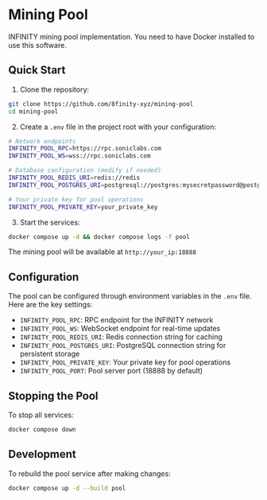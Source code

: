 # Mining Pool

INFINITY mining pool implementation. You need to have Docker installed to use this software.

## Quick Start

1. Clone the repository:
```bash
git clone https://github.com/8finity-xyz/mining-pool
cd mining-pool
```

2. Create a `.env` file in the project root with your configuration:
```bash
# Network endpoints
INFINITY_POOL_RPC=https://rpc.soniclabs.com
INFINITY_POOL_WS=wss://rpc.soniclabs.com

# Database configuration (modify if needed)
INFINITY_POOL_REDIS_URI=redis://redis
INFINITY_POOL_POSTGRES_URI=postgresql://postgres:mysecretpassword@postgres?sslmode=disable

# Your private key for pool operations
INFINITY_POOL_PRIVATE_KEY=your_private_key
```

3. Start the services:
```bash
docker compose up -d && docker compose logs -f pool 
```

The mining pool will be available at `http://your_ip:18888`

## Configuration

The pool can be configured through environment variables in the `.env` file. Here are the key settings:

- `INFINITY_POOL_RPC`: RPC endpoint for the INFINITY network
- `INFINITY_POOL_WS`: WebSocket endpoint for real-time updates
- `INFINITY_POOL_REDIS_URI`: Redis connection string for caching
- `INFINITY_POOL_POSTGRES_URI`: PostgreSQL connection string for persistent storage
- `INFINITY_POOL_PRIVATE_KEY`: Your private key for pool operations
- `INFINITY_POOL_PORT`: Pool server port (18888 by default)

## Stopping the Pool

To stop all services:
```bash
docker compose down
```

## Development

To rebuild the pool service after making changes:
```bash
docker compose up -d --build pool
```
